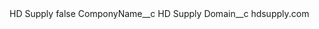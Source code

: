 <?xml version="1.0" encoding="UTF-8"?>
<CustomMetadata xmlns="http://soap.sforce.com/2006/04/metadata" xmlns:xsi="http://www.w3.org/2001/XMLSchema-instance" xmlns:xsd="http://www.w3.org/2001/XMLSchema">
    <label>HD Supply</label>
    <protected>false</protected>
    <values>
        <field>ComponyName__c</field>
        <value xsi:type="xsd:string">HD Supply</value>
    </values>
    <values>
        <field>Domain__c</field>
        <value xsi:type="xsd:string">hdsupply.com</value>
    </values>
</CustomMetadata>
